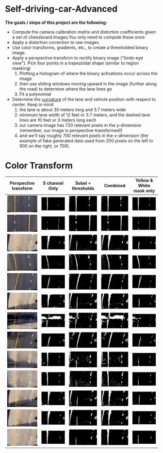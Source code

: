# Self-driving-car-Advanced


**The goals / steps of this project are the following:**
* Compute the camera calibration matrix and distortion coefficients given a set of chessboard images.You only need to compute these once
* Apply a distortion correction to raw images.
* Use color transforms, gradients, etc., to create a thresholded binary image.
* Apply a perspective transform to rectify binary image ("birds-eye view"). Pick four points in a trapezoidal shape (similar to region masking)
	1. Plotting a histogram of where the binary activations occur across the image
	2. then use sliding windows moving upward in the image (further along the road) to determine where the lane lines go
	3. Fit a polynomial
* Determine the [curvature](https://www.intmath.com/applications-differentiation/8-radius-curvature.php) of the lane and vehicle position with respect to center. Keep in mind
	1. the lane is about 30 meters long and 3.7 meters wide
	2. minimum lane width of 12 feet or 3.7 meters, and the dashed lane lines are 10 feet or 3 meters long each
	3. our camera image has 720 relevant pixels in the y-dimension (remember, our image is perspective-transformed!)
	4. and we'll say roughly 700 relevant pixels in the x-dimension (the example of fake generated data used from 200 pixels on the left to 900 on the right, or 700).

# Color Transform
| Perspective transform | S channel Only |Sobel + thresholds | Combined | Yellow & White mask only|
------------ | ------------- | ------------- | ------------- | -------------
<img src="./output_images/perspective_transform/straight_lines1.jpg" width="150" height1="100">|<img src="./output_images/perspective_transform/straight_lines1_SchannelOnly.jpg" width="150" height1="100">|<img src="./output_images/perspective_transform/straight_lines1_FullColorTransf.jpg" width="150" height1="100">|<img src="./output_images/perspective_transform/straight_lines1_Combined.jpg" width="150" height1="100">|<img src="./output_images/perspective_transform/straight_lines1_Option2.jpg" width="150" height1="100">|
<img src="./output_images/perspective_transform/straight_lines2.jpg" width="150" height1="100">|<img src="./output_images/perspective_transform/straight_lines2_SchannelOnly.jpg" width="150" height1="100">|<img src="./output_images/perspective_transform/straight_lines2_FullColorTransf.jpg" width="150" height1="100">|<img src="./output_images/perspective_transform/straight_lines2_Combined.jpg" width="150" height1="100">|<img src="./output_images/perspective_transform/straight_lines2_Option2.jpg" width="150" height1="100">|
<img src="./output_images/perspective_transform/test1.jpg" width="150" height1="100">|<img src="./output_images/perspective_transform/test1_SchannelOnly.jpg" width="150" height1="100">|<img src="./output_images/perspective_transform/test1_FullColorTransf.jpg" width="150" height1="100">|<img src="./output_images/perspective_transform/test1_Combined.jpg" width="150" height1="100">|<img src="./output_images/perspective_transform/test1_Option2.jpg" width="150" height1="100">|
<img src="./output_images/perspective_transform/test2.jpg" width="150" height1="100">|<img src="./output_images/perspective_transform/test2_SchannelOnly.jpg" width="150" height1="100">|<img src="./output_images/perspective_transform/test2_FullColorTransf.jpg" width="150" height1="100">|<img src="./output_images/perspective_transform/test2_Combined.jpg" width="150" height1="100">|<img src="./output_images/perspective_transform/test2_Option2.jpg" width="150" height1="100">|
<img src="./output_images/perspective_transform/test3.jpg" width="150" height1="100">|<img src="./output_images/perspective_transform/test3_SchannelOnly.jpg" width="150" height1="100">|<img src="./output_images/perspective_transform/test3_FullColorTransf.jpg" width="150" height1="100">|<img src="./output_images/perspective_transform/test3_Combined.jpg" width="150" height1="100">|<img src="./output_images/perspective_transform/test3_Option2.jpg" width="150" height1="100">|
<img src="./output_images/perspective_transform/test4.jpg" width="150" height1="100">|<img src="./output_images/perspective_transform/test4_SchannelOnly.jpg" width="150" height1="100">|<img src="./output_images/perspective_transform/test4_FullColorTransf.jpg" width="150" height1="100">|<img src="./output_images/perspective_transform/test4_Combined.jpg" width="150" height1="100">|<img src="./output_images/perspective_transform/test4_Option2.jpg" width="150" height1="100">|
<img src="./output_images/perspective_transform/test5.jpg" width="150" height1="100">|<img src="./output_images/perspective_transform/test5_SchannelOnly.jpg" width="150" height1="100">|<img src="./output_images/perspective_transform/test5_FullColorTransf.jpg" width="150" height1="100">|<img src="./output_images/perspective_transform/test5_Combined.jpg" width="150" height1="100">|<img src="./output_images/perspective_transform/test5_Option2.jpg" width="150" height1="100">|
<img src="./output_images/perspective_transform/test6.jpg" width="150" height1="100">|<img src="./output_images/perspective_transform/test6_SchannelOnly.jpg" width="150" height1="100">|<img src="./output_images/perspective_transform/test6_FullColorTransf.jpg" width="150" height1="100">|<img src="./output_images/perspective_transform/test6_Combined.jpg" width="150" height1="100">|<img src="./output_images/perspective_transform/test6_Option2.jpg" width="150" height1="100">|
<img src="./output_images/perspective_transform/test_challenge0.jpg" width="150" height1="100">|<img src="./output_images/perspective_transform/test_challenge0_SchannelOnly.jpg" width="150" height1="100">|<img src="./output_images/perspective_transform/test_challenge0_FullColorTransf.jpg" width="150" height1="100">|<img src="./output_images/perspective_transform/test_challenge0_Combined.jpg" width="150" height1="100">|<img src="./output_images/perspective_transform/test_challenge0_Option2.jpg" width="150" height1="100">|
<img src="./output_images/perspective_transform/test_challenge1.jpg" width="150" height1="100">|<img src="./output_images/perspective_transform/test_challenge1_SchannelOnly.jpg" width="150" height1="100">|<img src="./output_images/perspective_transform/test_challenge1_FullColorTransf.jpg" width="150" height1="100">|<img src="./output_images/perspective_transform/test_challenge1_Combined.jpg" width="150" height1="100">|<img src="./output_images/perspective_transform/test_challenge1_Option2.jpg" width="150" height1="100">|
<img src="./output_images/perspective_transform/test_challenge2.jpg" width="150" height1="100">|<img src="./output_images/perspective_transform/test_challenge2_SchannelOnly.jpg" width="150" height1="100">|<img src="./output_images/perspective_transform/test_challenge2_FullColorTransf.jpg" width="150" height1="100">|<img src="./output_images/perspective_transform/test_challenge2_Combined.jpg" width="150" height1="100">|<img src="./output_images/perspective_transform/test_challenge2_Option2.jpg" width="150" height1="100">|
<img src="./output_images/perspective_transform/test_challenge3.jpg" width="150" height1="100">|<img src="./output_images/perspective_transform/test_challenge3_SchannelOnly.jpg" width="150" height1="100">|<img src="./output_images/perspective_transform/test_challenge3_FullColorTransf.jpg" width="150" height1="100">|<img src="./output_images/perspective_transform/test_challenge3_Combined.jpg" width="150" height1="100">|<img src="./output_images/perspective_transform/test_challenge3_Option2.jpg" width="150" height1="100">|
<img src="./output_images/perspective_transform/test_challenge4.jpg" width="150" height1="100">|<img src="./output_images/perspective_transform/test_challenge4_SchannelOnly.jpg" width="150" height1="100">|<img src="./output_images/perspective_transform/test_challenge4_FullColorTransf.jpg" width="150" height1="100">|<img src="./output_images/perspective_transform/test_challenge4_Combined.jpg" width="150" height1="100">|<img src="./output_images/perspective_transform/test_challenge4_Option2.jpg" width="150" height1="100">|
